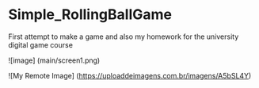 # Simple_RollingBallGame
First attempt to make a game and  also my homework for the university digital game course

![image] (main/screen1.png)

![My Remote Image] (https://uploaddeimagens.com.br/imagens/A5bSL4Y)
